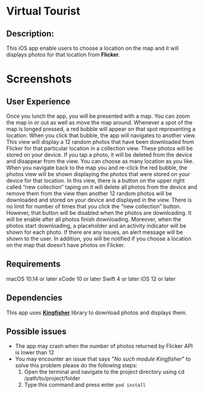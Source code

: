 # Virtual Tourist
## Description:
This iOS app enable users to choose a location on the map and  it will displays photos for that location from **Flicker**.
# Screenshots


## User Experience

Once you lunch the app, you will be presented with a map. You can zoom the map in or out as well as move the map around. Whenever a spot of the map is longed pressed, a red bubble will appear on that spot representing a location. When you click that bubble, the app will navigates to another view. This view will display a 12 random photos that have been downloaded from Flicker for that particular location in a collection view. These photos will be stored on your device. If you tap a photo, it will be deleted from the device and disappear from the view. You can choose as many location as you like. When you navigate back to the map you and re-click the red bubble, the photos view will be shown displaying the photos that were stored on your device for that location. In this view, there is a button on the upper right called “new collection” taping on it will delete all photos from the device and remove them from the view then another 12 random photos will be downloaded and stored on your device and displayed in the view. There is no limit for number of times that you click the “new collection” button. However, that button will be disabled when the photos are downloading. It will be enable after all photos finish downloading. Moreover, when the photos start downloading, a placeholder and an activity indicator will be shown for each photo. If there are any issues, an alert message will be shown to the user. In addition, you will be notified if you choose a location on the map that doesn’t have photos on Flicker.

## Requirements

macOS 10.14 or later
xCode 10 or later
Swift 4 or later
iOS 12 or later

## Dependencies
This app uses [**Kingfisher**](https://github.com/onevcat/Kingfisher) library to download photos and displays them.

## Possible issues
* The app may crash when the number of photos returned by Flicker API is lower than 12
* You may encounter an issue that says "_No such module Kingfisher_" to solve this problem please do the following steps:
	1. Open the terminal and navigate to the project directory using cd /path/to/project/folder
	2. Type this command and press enter ``` pod install ```
